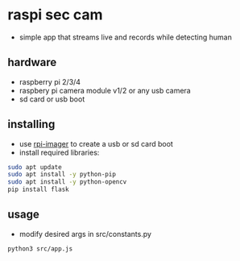 # raspi sec cam
- simple app that streams live and records while detecting human

## hardware
- raspberry pi 2/3/4
- raspbery pi camera module v1/2 or any usb camera
- sd card or usb boot

## installing
- use [rpi-imager](https://www.raspberrypi.com/software/) to create a usb or sd card boot
- install required libraries:
```sh
sudo apt update
sudo apt install -y python-pip
sudo apt install -y python-opencv
pip install flask
```

## usage
- modify desired args in src/constants.py
```sh
python3 src/app.js
```